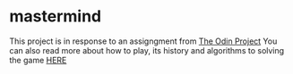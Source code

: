 # mastermind
This project is in response to an assigngment from [The Odin Project](https://www.theodinproject.com/lessons/ruby-mastermind)
You can also read more about how to play, its history and algorithms to solving the game [HERE](https://en.wikipedia.org/wiki/Mastermind_(board_game))
